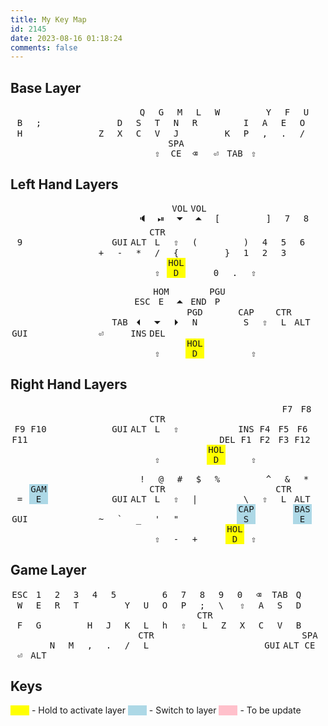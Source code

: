 ```yaml
---
title: My Key Map
id: 2145
date: 2023-08-16 01:18:24
comments: false
---
```

<style>
kbd { 
    width: 30px;
    display: inline-block;
    text-align: center;
}
box { 
    width: 48px;
    display: inline-block;
}
mbox { 
    width: 52px;
    display: inline-block;
}
left-space{ 
    width: 168px;
    display: inline-block;
}
mid{ 
    width: 4px;
    display: inline-block;
}
</style>

## Base Layer
<box></box><box>        </box><box>        </box><box>        </box><box>        </box><box>        </box><mbox></mbox><box>        </box><box>        </box><box>        </box><box>        </box><box>        </box><box></box>
<box></box><kbd>Q       </kbd><kbd>G       </kbd><kbd>M       </kbd><kbd>L       </kbd><kbd>W       </kbd><mbox></mbox><kbd>Y       </kbd><kbd>F       </kbd><kbd>U       </kbd><kbd>B       </kbd><kbd>;       </kbd><box></box>
<box></box><kbd>D       </kbd><kbd>S       </kbd><kbd>T       </kbd><kbd>N       </kbd><kbd>R       </kbd><mbox></mbox><kbd>I       </kbd><kbd>A       </kbd><kbd>E       </kbd><kbd>O       </kbd><kbd>H       </kbd><box></box>
<box></box><kbd>Z       </kbd><kbd>X       </kbd><kbd>C       </kbd><kbd>V       </kbd><kbd>J       </kbd><mbox></mbox><kbd>K       </kbd><kbd>P       </kbd><kbd>,       </kbd><kbd>.       </kbd><kbd>/       </kbd><box></box>
<left-space></left-space><kbd>&#x21E7;</kbd><kbd>SPACE</kbd><kbd>&#x232B;</kbd><mid></mid><kbd>&#x23CE;</kbd><kbd>TAB</kbd><kbd>&#x21E7;</kbd>

## Left Hand Layers

<box></box><box>         </box><box>        </box><box>           </box><box>           </box><box>        </box><mbox></mbox><box>        </box><box>        </box><box>        </box><box>        </box><box>        </box><box></box>
<box></box><kbd>&#x1F508;</kbd><kbd>&#x23EF;</kbd><kbd>VOL&#x23F7;</kbd><kbd>VOL&#x23F6;</kbd><kbd>[       </kbd><mbox></mbox><kbd>]       </kbd><kbd>7       </kbd><kbd>8       </kbd><kbd>9       </kbd><kbd>&#x2800;</kbd><box></box>
<box></box><kbd>GUI      </kbd><kbd>ALT     </kbd><kbd>CTRL       </kbd><kbd>&#x21E7;   </kbd><kbd>(       </kbd><mbox></mbox><kbd>)       </kbd><kbd>4       </kbd><kbd>5       </kbd><kbd>6       </kbd><kbd>&#x2800;</kbd><box></box>
<box></box><kbd>+        </kbd><kbd>-       </kbd><kbd>*          </kbd><kbd>/          </kbd><kbd>{       </kbd><mbox></mbox><kbd>}       </kbd><kbd>1       </kbd><kbd>2       </kbd><kbd>3       </kbd><kbd>&#x2800;</kbd><box></box>
<left-space></left-space><kbd>&#x21E7;</kbd><kbd style="background-color: yellow">HOLD</kbd><kbd>&#x2800;</kbd><mid></mid><kbd>0       </kbd><kbd>.       </kbd><kbd>&#x21E7;</kbd>

<box></box><box>        </box><box>        </box><box>        </box><box>        </box><box>        </box><mbox></mbox><box>        </box><box>        </box><box>        </box><box>        </box><box>        </box><box></box>
<box></box><kbd>ESC     </kbd><kbd>HOME    </kbd><kbd>&#x23F6;</kbd><kbd>END     </kbd><kbd>PGUP    </kbd><mbox></mbox><kbd>&#x2800;</kbd><kbd>&#x2800;</kbd><kbd>&#x2800;</kbd><kbd>&#x2800;</kbd><kbd>&#x2800;</kbd><box></box>
<box></box><kbd>TAB     </kbd><kbd>&#x23F4;</kbd><kbd>&#x23F7;</kbd><kbd>&#x23F5;</kbd><kbd>PGDN    </kbd><mbox></mbox><kbd>CAPS    </kbd><kbd>&#x21E7;</kbd><kbd>CTRL    </kbd><kbd>ALT     </kbd><kbd>GUI     </kbd><box></box>
<box></box><kbd>&#x23CE;</kbd><kbd>&#x2800;</kbd><kbd>INS     </kbd><kbd>DEL     </kbd><kbd>&#x2800;</kbd><mbox></mbox><kbd>&#x2800;</kbd><kbd>&#x2800;</kbd><kbd>&#x2800;</kbd><kbd>&#x2800;</kbd><kbd>&#x2800;</kbd><box></box>
<left-space></left-space><kbd>&#x21E7;</kbd><kbd>&#x2800;</kbd><kbd style="background-color: yellow">HOLD</kbd><mid></mid><kbd>&#x2800;</kbd><kbd>&#x2800;</kbd><kbd>&#x21E7;</kbd>

## Right Hand Layers

<box></box><box>        </box><box>        </box><box>        </box><box>        </box><box>        </box><mbox></mbox><box>        </box><box>        </box><box>        </box><box>        </box><box>        </box><box></box>
<box></box><kbd>&#x2800;</kbd><kbd>&#x2800;</kbd><kbd>&#x2800;</kbd><kbd>&#x2800;</kbd><kbd>&#x2800;</kbd><mbox></mbox><kbd>&#x2800;</kbd><kbd>F7      </kbd><kbd>F8      </kbd><kbd>F9      </kbd><kbd>F10     </kbd><box></box>
<box></box><kbd>GUI     </kbd><kbd>ALT     </kbd><kbd>CTRL    </kbd><kbd>&#x21E7;</kbd><kbd>&#x2800;</kbd><mbox></mbox><kbd>INS     </kbd><kbd>F4      </kbd><kbd>F5      </kbd><kbd>F6      </kbd><kbd>F11     </kbd><box></box>
<box></box><kbd>&#x2800;</kbd><kbd>&#x2800;</kbd><kbd>&#x2800;</kbd><kbd>&#x2800;</kbd><kbd>&#x2800;</kbd><mbox></mbox><kbd>DEL     </kbd><kbd>F1      </kbd><kbd>F2      </kbd><kbd>F3      </kbd><kbd>F12     </kbd><box></box>
<left-space></left-space><kbd>&#x21E7;</kbd><kbd>&#x2800;</kbd><kbd>&#x2800;</kbd><mid></mid><kbd style="background-color: yellow">HOLD</kbd><kbd>&#x2800;</kbd><kbd>&#x21E7;</kbd>

<box></box><box>        </box><box>        </box><box>        </box><box>        </box><box>        </box><mbox></mbox><box>        </box><box>        </box><box>        </box><box>        </box><box>        </box><box></box>
<box></box><kbd>!       </kbd><kbd>@       </kbd><kbd>#       </kbd><kbd>$       </kbd><kbd>%       </kbd><mbox></mbox><kbd>^       </kbd><kbd>&       </kbd><kbd>*       </kbd><kbd>=       </kbd><kbd style="background-color: lightblue">GAME    </kbd><box></box>
<box></box><kbd>GUI     </kbd><kbd>ALT     </kbd><kbd>CTRL    </kbd><kbd>&#x21E7;</kbd><kbd>|       </kbd><mbox></mbox><kbd>\       </kbd><kbd>&#x21E7;</kbd><kbd>CTRL    </kbd><kbd>ALT     </kbd><kbd>GUI     </kbd><box></box>
<box></box><kbd>~       </kbd><kbd>`       </kbd><kbd>_       </kbd><kbd>'       </kbd><kbd>"       </kbd><mbox></mbox><kbd>&#x2800;</kbd><kbd style="background-color: lightblue">CAPS    </kbd><kbd>&#x2800;</kbd><kbd>&#x2800;</kbd><kbd style="background-color: lightblue">BASE    </kbd><box></box>
<left-space></left-space><kbd>&#x21E7;</kbd><kbd>-       </kbd><kbd>+       </kbd><mid></mid><kbd>&#x2800;</kbd><kbd style="background-color: yellow">HOLD</kbd><kbd>&#x21E7;</kbd>

## Game Layer
<kbd>ESC     </kbd><kbd>1       </kbd><kbd>2       </kbd><kbd>3       </kbd><kbd>4       </kbd><kbd>5       </kbd><mbox></mbox><kbd>6       </kbd><kbd>7       </kbd><kbd>8       </kbd><kbd>9       </kbd><kbd>0       </kbd><kbd>&#x232B;</kbd>
<kbd>TAB     </kbd><kbd>Q       </kbd><kbd>W       </kbd><kbd>E       </kbd><kbd>R       </kbd><kbd>T       </kbd><mbox></mbox><kbd>Y       </kbd><kbd>U       </kbd><kbd>O       </kbd><kbd>P       </kbd><kbd>;       </kbd><kbd>\       </kbd>
<kbd>&#x21E7;</kbd><kbd>A       </kbd><kbd>S       </kbd><kbd>D       </kbd><kbd>F       </kbd><kbd>G       </kbd><mbox></mbox><kbd>H       </kbd><kbd>J       </kbd><kbd>K       </kbd><kbd>L       </kbd><kbd>h       </kbd><kbd>&#x21E7;</kbd>
<kbd>CTRL    </kbd><kbd>Z       </kbd><kbd>X       </kbd><kbd>C       </kbd><kbd>V       </kbd><kbd>B       </kbd><mbox></mbox><kbd>N       </kbd><kbd>M       </kbd><kbd>,       </kbd><kbd>.       </kbd><kbd>/       </kbd><kbd>CTRL    </kbd>
<left-space></left-space><kbd>GUI</kbd><kbd>ALT</kbd><kbd>SPACE</kbd><mid></mid><kbd>&#x23CE;</kbd><kbd>ALT</kbd><kbd>&#x2800;</kbd>

## Keys
<kbd style="background-color: yellow">&#x2800;</kbd> - Hold to activate layer
<kbd style="background-color: lightblue">&#x2800;</kbd> - Switch to layer
<kbd style="background-color: pink">&#x2800;</kbd> - To be update